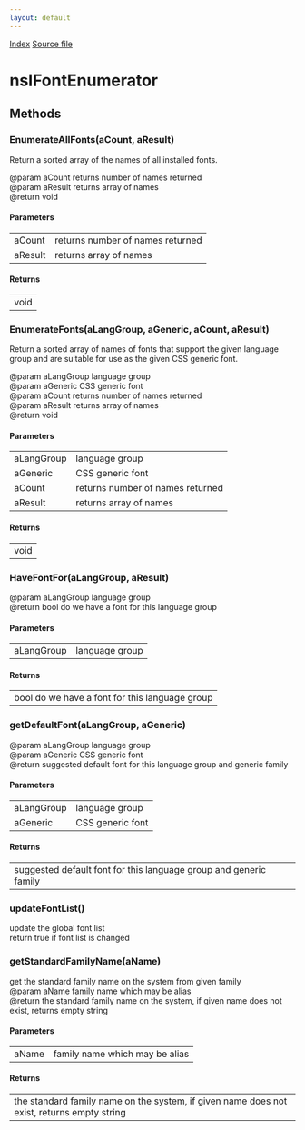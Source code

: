 ```yaml
---
layout: default
---
```

<div id='links'><a href="../index.html">Index</a>
<a href="http://dxr.mozilla.org/mozilla-central/source/gfx/src/nsIFontEnumerator.idl">Source file</a>
</div>

# nsIFontEnumerator #

## Methods ##

### EnumerateAllFonts(aCount, aResult) ###
  
Return a sorted array of the names of all installed fonts.  
  
@param  aCount     returns number of names returned  
@param  aResult    returns array of names  
@return void  
  

#### Parameters ####

<table>

<tr>
<td>aCount</td>
<td>returns number of names returned  
</td>
</tr>

<tr>
<td>aResult</td>
<td>returns array of names  
</td>
</tr>

</table>

#### Returns ####

<table>

<tr>
<td>void  
</td>
</tr>

</table>

### EnumerateFonts(aLangGroup, aGeneric, aCount, aResult) ###
  
Return a sorted array of names of fonts that support the given language  
group and are suitable for use as the given CSS generic font.  
  
@param  aLangGroup language group  
@param  aGeneric   CSS generic font  
@param  aCount     returns number of names returned  
@param  aResult    returns array of names  
@return void  
  

#### Parameters ####

<table>

<tr>
<td>aLangGroup</td>
<td>language group  
</td>
</tr>

<tr>
<td>aGeneric</td>
<td>CSS generic font  
</td>
</tr>

<tr>
<td>aCount</td>
<td>returns number of names returned  
</td>
</tr>

<tr>
<td>aResult</td>
<td>returns array of names  
</td>
</tr>

</table>

#### Returns ####

<table>

<tr>
<td>void  
</td>
</tr>

</table>

### HaveFontFor(aLangGroup, aResult) ###
  
@param  aLangGroup language group  
@return bool do we have a font for this language group  
  

#### Parameters ####

<table>

<tr>
<td>aLangGroup</td>
<td>language group  
</td>
</tr>

</table>

#### Returns ####

<table>

<tr>
<td>bool do we have a font for this language group  
</td>
</tr>

</table>

### getDefaultFont(aLangGroup, aGeneric) ###
  
@param  aLangGroup language group  
@param  aGeneric CSS generic font  
@return suggested default font for this language group and generic family  
  

#### Parameters ####

<table>

<tr>
<td>aLangGroup</td>
<td>language group  
</td>
</tr>

<tr>
<td>aGeneric</td>
<td>CSS generic font  
</td>
</tr>

</table>

#### Returns ####

<table>

<tr>
<td>suggested default font for this language group and generic family  
</td>
</tr>

</table>

### updateFontList() ###
  
update the global font list  
return true if font list is changed  
  

### getStandardFamilyName(aName) ###
  
get the standard family name on the system from given family  
@param  aName family name which may be alias  
@return the standard family name on the system, if given name does not  
        exist, returns empty string  
  

#### Parameters ####

<table>

<tr>
<td>aName</td>
<td>family name which may be alias  
</td>
</tr>

</table>

#### Returns ####

<table>

<tr>
<td>the standard family name on the system, if given name does not  
        exist, returns empty string  
</td>
</tr>

</table>
